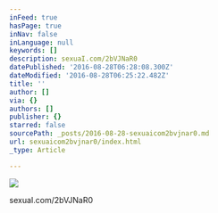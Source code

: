 ```yaml
---
inFeed: true
hasPage: true
inNav: false
inLanguage: null
keywords: []
description: sexuaI.com/2bVJNaR0
datePublished: '2016-08-28T06:28:08.300Z'
dateModified: '2016-08-28T06:25:22.482Z'
title: ''
author: []
via: {}
authors: []
publisher: {}
starred: false
sourcePath: _posts/2016-08-28-sexuaicom2bvjnar0.md
url: sexuaicom2bvjnar0/index.html
_type: Article

---
```

![](https://the-grid-user-content.s3-us-west-2.amazonaws.com/e78b0444-77ae-43a3-95f9-1313a045857b.jpg)

sexuaI.com/2bVJNaR0